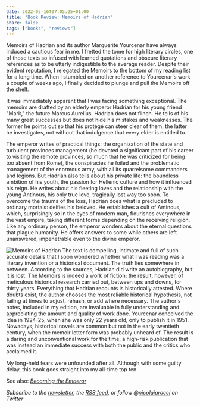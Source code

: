 ```yaml
---
date: 2022-05-16T07:05:25+01:00
title: "Book Review: Memoirs of Hadrian"
share: false
tags: ["books", "reviews"]
---
```

Memoirs of Hadrian and its author Marguerite Yourcenar have always induced
a cautious fear in me. I fretted the tome for high literary circles, one of
those texts so infused with learned quotations and obscure literary references
as to be utterly indigestible to the average reader. Despite their evident
reputation, I relegated the Memoirs to the bottom of my reading list for a long
time. When I stumbled on another reference to Yourcenar's work a couple of
weeks ago, I finally decided to plunge and pull the Memoirs off the shelf.

It was immediately apparent that I was facing something exceptional. The
memoirs are drafted by an elderly emperor Hadrian for his young friend "Mark,"
the future Marcus Aurelius. Hadrian does not flinch. He tells of his many great
successes but does not hide his mistakes and weaknesses. The former he points
out so that his protégé can steer clear of them; the latter he investigates,
not without that indulgence that every elder is entitled to. 

The emperor writes of practical things: the organization of the state and
turbulent provinces management (he devoted a significant part of his career to
visiting the remote provinces, so much that he was criticized for being too
absent from Rome), the conspiracies he foiled and the problematic management of
the enormous army, with all its quarrelsome commanders and legions. But Hadrian
also tells about his private life: the boundless ambition of his youth, the
passion for Hellenic culture and how it influenced his reign. He writes about
his fleeting loves and the relationship with the young Antinous, his only true
love, tragically lost way too soon. To overcome the trauma of the loss, Hadrian
does what is precluded to ordinary mortals: deifies his beloved. He establishes
a cult of  Antinous, which, surprisingly so in the eyes of modern man,
flourishes everywhere in the vast empire, taking different forms depending on
the receiving religion. Like any ordinary person, the emperor wonders about the
eternal questions that plague humanity. He offers answers to some while others
are left unanswered, impenetrable even to the divine emperor.

![Memoirs of Hadrian](/images/memoirs-of-hadrian.jpg#right)
The text is compelling, intimate and full of such accurate details that I soon
wondered whether what I was reading was a literary invention or a historical
document. The truth lies somewhere in between. According to the sources,
Hadrian did write an autobiography, but it is lost. The Memoirs is indeed
a work of fiction; the result, however, of meticulous historical research
carried out, between ups and downs, for thirty years. Everything that Hadrian
recounts is historically attested. Where doubts exist, the author chooses the
most reliable historical hypothesis, not failing at times to adjust, rehash, or
add where necessary. The author's notes, included in my edition, are invaluable
in fully understanding and appreciating the amount and quality of work done.
Yourcenar conceived the idea in 1924-25, when she was only 22 years old, only
to publish it in 1951. Nowadays, historical novels are common but not in the
early twentieth century, when the memoir letter form was probably unheard of.
The result is a daring and unconventional work for the time, a high-risk
publication that was instead an immediate success with both the public and the
critics who acclaimed it.

My long-held fears were unfounded after all. Although with some guilty delay,
this book goes straight into my all-time top ten.

See also: *[Becoming the Emperor][1]*

*Subscribe to the [newsletter][nl], the [RSS feed][rss], or follow @[nicolaiarocci][tw] on Twitter*

 
 [1]: /becoming-the-emperor/
 [rss]: https://nicolaiarocci.com/index.xml
 [tw]: http://twitter.com/nicolaiarocci
 [nl]: https://nicolaiarocci.substack.com
